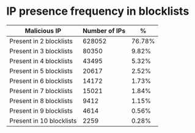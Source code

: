 # IP presence frequency in blocklists
| Malicious IP | Number of IPs | % |
|----|----|----|
| Present in 2 blocklists | 628052 | 76.78% |
| Present in 3 blocklists | 80350 | 9.82% |
| Present in 4 blocklists | 43495 | 5.32% |
| Present in 5 blocklists | 20617 | 2.52% |
| Present in 6 blocklists | 14172 | 1.73% |
| Present in 7 blocklists | 15021 | 1.84% |
| Present in 8 blocklists | 9412 | 1.15% |
| Present in 9 blocklists | 4614 | 0.56% |
| Present in 10 blocklists | 2259 | 0.28% |
